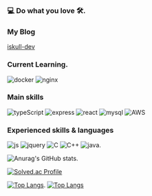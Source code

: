 ### 💻 Do what you love 🛠.
### My Blog
[iskull-dev](https://iskull-dev.tistory.com/)
### Current Learning. 
![docker](https://img.shields.io/badge/Docker-%232496ED?logo=Docker&logoColor=white)
![nginx](https://img.shields.io/badge/nginx-%23009639?logo=nginx&logoColor=white)
### Main skills
![typeScript](https://img.shields.io/badge/TypeScript-%233178C6?logo=TypeScript&logoColor=white)
![express](https://img.shields.io/badge/-express-%23339933?logo=Express&logoWidth=20)
![react](https://img.shields.io/badge/-react-%2361DAFB?logo=React&logoWidth=20&logoColor=white)
![mysql](https://img.shields.io/badge/-mysql-%234479A1?logo=MySQL&logoColor=white&logoWidth=20)
![AWS](https://img.shields.io/badge/-AWS-%23232F3E?logo=Amazon%20AWS&logoWidth=20)  
  
### Experienced skills & languages
![js](https://img.shields.io/badge/-java%20script-%23F7DF1E?logo=JavaScript&logoColor=black&logoWidth=20)
![jquery](https://img.shields.io/badge/-Jquery-%230769AD?logo=jQuery&logoWidth=20)
![C](https://img.shields.io/badge/-C-%23A8B9CC?logo=C&logoColor=white&logoWidth=20)
![C++](https://img.shields.io/badge/-C%2B%2B-%2300599C?logo=C++)
![java](https://img.shields.io/badge/-java-%23007396?logo=Java&logoWidth=20). 

![Anurag's GitHub stats](https://github-readme-stats.vercel.app/api?username=skullkim&show_icons=true&theme=radical). 

[![Solved.ac Profile](http://mazassumnida.wtf/api/v2/generate_badge?boj=iskull)](https://solved.ac/iskull/)  

[![Top Langs](https://github-readme-stats.vercel.app/api/top-langs/?username=skullkim&langs_count=7)](https://github.com/anuraghazra/github-readme-stats). 
[![Top Langs](https://github-readme-stats.vercel.app/api/top-langs/?username=anuraghazra&langs_count=6&layout=compact)](https://github.com/anuraghazra/github-readme-stats)
<!--
**skullkim/skullkim** is a ✨ _special_ ✨ repository because its `README.md` (this file) appears on your GitHub profile.
 [![Linkedin Badge](https://img.shields.io/badge/-LinkedIn-blue?style=flat-square&logo=Linkedin&logoColor=white&link=https://www.linkedin.com/in/seong-yun-byeon-8183a8113/)](https://www.linkedin.com/in/seong-yun-byeon-8183a8113/)
Here are some ideas to get you started:

- 🔭 I’m currently working on ...
- 🌱 I’m currently learning ...
- 👯 I’m looking to collaborate on ...
- 🤔 I’m looking for help with ...
- 💬 Ask me about ...
- 📫 How to reach me: ...
- 😄 Pronouns: ...
- ⚡ Fun fact: ...
-->
